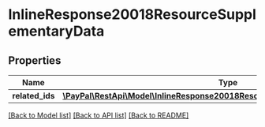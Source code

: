 # InlineResponse20018ResourceSupplementaryData

## Properties
Name | Type | Description | Notes
------------ | ------------- | ------------- | -------------
**related_ids** | [**\PayPal\RestApi\Model\InlineResponse20018ResourceSupplementaryDataRelatedIds**](InlineResponse20018ResourceSupplementaryDataRelatedIds.md) |  | [optional] 

[[Back to Model list]](../README.md#documentation-for-models) [[Back to API list]](../README.md#documentation-for-api-endpoints) [[Back to README]](../README.md)


